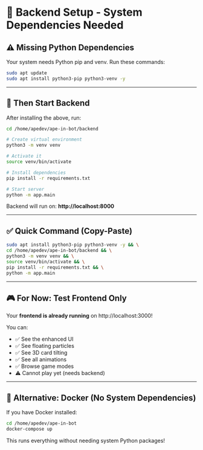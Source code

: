 # 🔧 Backend Setup - System Dependencies Needed

## ⚠️ Missing Python Dependencies

Your system needs Python pip and venv. Run these commands:

```bash
sudo apt update
sudo apt install python3-pip python3-venv -y
```

---

## 🚀 Then Start Backend

After installing the above, run:

```bash
cd /home/apedev/ape-in-bot/backend

# Create virtual environment
python3 -m venv venv

# Activate it
source venv/bin/activate

# Install dependencies
pip install -r requirements.txt

# Start server
python -m app.main
```

Backend will run on: **http://localhost:8000**

---

## ✅ Quick Command (Copy-Paste)

```bash
sudo apt install python3-pip python3-venv -y && \
cd /home/apedev/ape-in-bot/backend && \
python3 -m venv venv && \
source venv/bin/activate && \
pip install -r requirements.txt && \
python -m app.main
```

---

## 🎮 For Now: Test Frontend Only

Your **frontend is already running** on http://localhost:3000!

You can:
- ✅ See the enhanced UI
- ✅ See floating particles
- ✅ See 3D card tilting
- ✅ See all animations
- ✅ Browse game modes
- ⚠️  Cannot play yet (needs backend)

---

## 📝 Alternative: Docker (No System Dependencies)

If you have Docker installed:

```bash
cd /home/apedev/ape-in-bot
docker-compose up
```

This runs everything without needing system Python packages!




